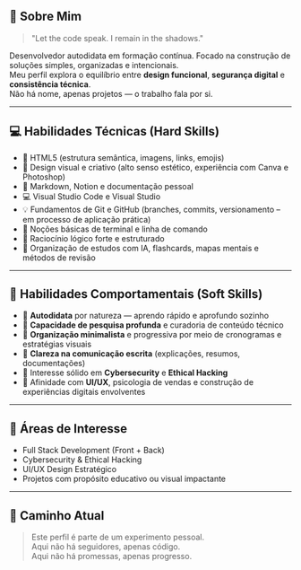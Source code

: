 ## 🧠 Sobre Mim

> "Let the code speak. I remain in the shadows."

Desenvolvedor autodidata em formação contínua. Focado na construção de soluções simples, organizadas e intencionais.  
Meu perfil explora o equilíbrio entre **design funcional**, **segurança digital** e **consistência técnica**.  
Não há nome, apenas projetos — o trabalho fala por si.

---

## 💻 Habilidades Técnicas (Hard Skills)

- 📄 HTML5 (estrutura semântica, imagens, links, emojis)
- 🎨 Design visual e criativo (alto senso estético, experiência com Canva e Photoshop)
- 🧪 Markdown, Notion e documentação pessoal
- 💻 Visual Studio Code e Visual Studio
- 💡 Fundamentos de Git e GitHub (branches, commits, versionamento – em processo de aplicação prática)
- 🧭 Noções básicas de terminal e linha de comando
- 📐 Raciocínio lógico forte e estruturado
- 🚀 Organização de estudos com IA, flashcards, mapas mentais e métodos de revisão

---

## 🧬 Habilidades Comportamentais (Soft Skills)

- 🧠 **Autodidata** por natureza — aprendo rápido e aprofundo sozinho
- 🧩 **Capacidade de pesquisa profunda** e curadoria de conteúdo técnico
- 🧘 **Organização minimalista** e progressiva por meio de cronogramas e estratégias visuais
- 📎 **Clareza na comunicação escrita** (explicações, resumos, documentações)
- 🔐 Interesse sólido em **Cybersecurity** e **Ethical Hacking**
- 🎨 Afinidade com **UI/UX**, psicologia de vendas e construção de experiências digitais envolventes

---

## 🎯 Áreas de Interesse

- Full Stack Development (Front + Back)
- Cybersecurity & Ethical Hacking
- UI/UX Design Estratégico
- Projetos com propósito educativo ou visual impactante

---

## 👣 Caminho Atual

> Este perfil é parte de um experimento pessoal.  
> Aqui não há seguidores, apenas código.  
> Aqui não há promessas, apenas progresso.

